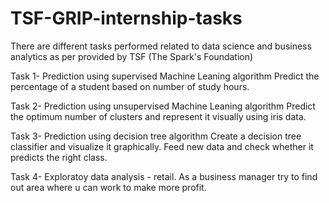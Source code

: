 # TSF-GRIP-internship-tasks
There are different tasks performed related to data science and business analytics as per provided by TSF (The Spark's Foundation)

Task 1- Prediction using supervised Machine Leaning algorithm 
Predict the percentage of a student based on number of study hours.

Task 2- Prediction using unsupervised Machine Leaning algorithm 
Predict the optimum number of clusters and represent it visually using iris data.

Task 3- Prediction using decision tree algorithm
Create a decision tree classifier and visualize it graphically. Feed new data and check whether it predicts the right class.

Task 4- Exploratoy data analysis - retail.
As a business manager try to find out area where u can work to make more profit.
